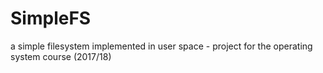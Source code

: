 # SimpleFS
a simple filesystem implemented in user space - project for the operating system course (2017/18)
